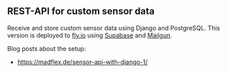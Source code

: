 ## REST-API for custom sensor data

Receive and store custom sensor data using Django and PostgreSQL.
This version is deployed to [fly.io](https://fly.io) using [Supabase](https://supabase.com) and [Mailgun](https://mailgun.com).


Blog posts about the setup:
- <https://madflex.de/sensor-api-with-django-1/>

